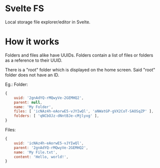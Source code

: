 # Svelte FS

Local storage file explorer/editor in Svelte.

# How it works

Folders and files alike have UUIDs.
Folders contain a list of files or folders as a reference to their UUID.

There is a "root" folder which is displayed on the home screen.
Said "root" folder does not have an ID.

Eg.:
Folder:

```js
{
	uuid: '2gnAdYQ-rMQwyVe-2GEMHQ2',
	parent: null,
	name: 'My Folder',
	files: [ 'icNAz4h-eAorwE5-vJYIwQl', 'aNWatGP-gVX2CoT-SAOSqZP' ],
	folders: [ 'qNCbOJz-dNntBJe-cMjlyxg' ],
}
```

Files:

```js
{
	uuid: 'icNAz4h-eAorwE5-vJYIwQl',
	parent: '2gnAdYQ-rMQwyVe-2GEMHQ2',
	name: 'My File.txt',
	content: 'Hello, world!',
}
```
